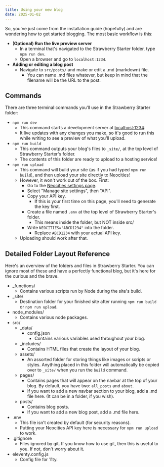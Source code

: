 ```yaml
---
title: Using your new blog
date: 2025-01-02
---
```

So, you've just come from the installation guide (hopefully) and are wondering how to get started blogging.
The most basic workflow is this:
- **(Optional) Run the live preview server**
    - In a terminal that's navigated to the Strawberry Starter folder, type `npm run dev`.
    - Open a browser and go to `localhost:1234`.
- **Adding or editing a blog post**
    - Navigate to `src/posts/` and make or edit a .md (markdown) file.
        - You can name .md files whatever, but keep in mind that the filename will be the URL to the post.

## Commands
There are three terminal commands you'll use in the Strawberry Starter folder:
- `npm run dev`
    - This command starts a development server at [localhost:1234](localhost:1234).
    - It live updates with any changes you make, so it's good to run this while writing to see a preview of what you'll upload.
- `npm run build`
    - This command outputs your blog's files to `_site/`, at the top level of Strawberry Starter's folder.
    - The contents of this folder are ready to upload to a hosting service!
- `npm run upload`
    - This command will build your site (as if you had typed `npm run build`), and then upload your site directly to Neocities!
    - However, it won't work out of the box. First:
        - Go to the [Neocities settings page](https://neocities.org/settings).
        - Select "Manage site settings", then "API".
        - Copy your API key.
            - If this is your first time on this page, you'll need to generate the key first.
        - Create a file named `.env` at the top level of Strawberry Starter's folder.
            - This means inside the folder, but NOT inside src/
        - Write `NEOCITIES="ABCD1234"` into the folder.
            - Replace `ABCD1234` with your actual API key.
    - Uploading should work after that.

## Detailed Folder Layout Reference
Here's an overview of the folders and files in Strawberry Starter. You can ignore most of these and have a perfectly functional blog, but it's here for the curious and the brave.
- _functions/
    - Contains various scripts run by Node during the site's build.
- _site/
    - Destination folder for your finished site after running `npm run build` or `npm run upload`.
- node_modules/
    - Contains various node packages.
- src/
    - _data/
        - config.json
            - Contains various variables used throughout your blog.
    - _includes/
        - Contains HTML files that create the layout of your blog.
    - assets/
        * An assorted folder for storing things like images or scripts or styles. Anything placed in this folder will automatically be copied over to `_site/` when you run the `build` command.
    - pages/
        * Contains pages that will appear on the navbar at the top of your blog. By default, you have two: `all_posts` and `about`.
        * If you want to add a new navbar section to your blog, add a .md file here. (It can be in a folder, if you wish).
    - posts/
        * Contains blog posts.
        * If you want to add a new blog post, add a .md file here.
- .env
    * This file isn't created by default (for security reasons).
    * Putting your Neocities API key here is necessary for `npm run upload` to work.
- .gitignore
    * Files ignored by git. If you know how to use git, then this is useful to you. If not, don't worry about it.
- eleventy.config.js
    * Config file for 11ty.
